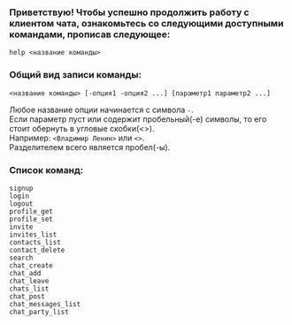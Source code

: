 ### Приветствую! Чтобы успешно продолжить работу с клиентом чата, ознакомьтесь со следующими доступными командами, прописав следующее: 
```
help <название команды>
```

### Общий вид записи команды:
```
<название команды> [-опция1 -опция2 ...] [параметр1 параметр2 ...]
```

Любое название опции начинается с символа `-`.  
Если параметр пуст или содержит пробельный(-е) символы, то его стоит обернуть в угловые скобки(<>).  
Например: `<Владимир Ленин>` или `<>`.  
Разделителем всего является пробел(-ы).  

### Список команд:
```
signup
login
logout
profile_get
profile_set
invite
invites_list
contacts_list
contact_delete
search
chat_create
chat_add
chat_leave
chats_list
chat_post
chat_messages_list
chat_party_list
```